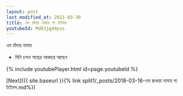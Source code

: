 ```yaml
---
layout: post
last_modified_at: 2021-03-30
title: ওম চাঁদায় নামায গা টাইমস
youtubeId: Md0Jjgd4pxs
---
```

 
 
 ওম চাঁদায় নামায  
 
 -  যিনি চন্দন গাছের আকারে আছেন 
 
  
 
  
 
 
 
 
 
 


{% include youtubePlayer.html id=page.youtubeId %}
 
[Next]({{ site.baseurl }}{% link  split1/_posts/2018-03-16-ওম চ্চধায়া নামায গা টাইমস.md%})
 
